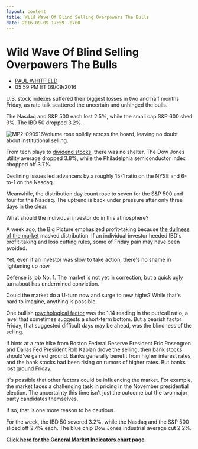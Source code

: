 ```yaml
---
layout: content
title: Wild Wave Of Blind Selling Overpowers The Bulls
date: 2016-09-09 17:59 -0700
---
```



Wild Wave Of Blind Selling Overpowers The Bulls
================================================




* [PAUL WHITFIELD](https://www.investors.com/author/whitfieldp/ "Posts by PAUL WHITFIELD")
* 05:59 PM ET 09/09/2016




U.S. stock indexes suffered their biggest losses in two and half months Friday, as rate talk scattered the uncertain and unhinged the bulls.


The Nasdaq and S&P 500 each lost 2.5%, while the small cap S&P 600 shed 3%. The IBD 50 dropped 3.2%.


![MP2-090916](https://www.investors.com/wp-content/uploads/2016/09/MP2-090916-192x300.jpg)Volume rose solidly across the board, leaving no doubt about institutional selling.


From tech plays to [dividend stocks](https://www.investors.com/research/the-income-investor/market-sell-off-casts-wide-net-includes-dividend-names/), there was no shelter. The Dow Jones utility average dropped 3.8%, while the Philadelphia semiconductor index chopped off 3.7%.


Declining issues led advancers by a roughly 15-1 ratio on the NYSE and 6-to-1 on the Nasdaq.


Meanwhile, the distribution day count rose to seven for the S&P 500 and four for the Nasdaq. The uptrend is back under pressure after only three days in the clear.


What should the individual investor do in this atmosphere?


A week ago, the Big Picture emphasized profit-taking because [the dullness of the market](https://www.investors.com/market-trend/the-big-picture/stocks-post-ho-hum-gains-market-like-watching-paint-dry/) masked distribution. If an individual investor heeded IBD's profit-taking and loss cutting rules, some of Friday pain may have been avoided.


Yet, even if an investor was slow to take action, there's no shame in lightening up now.


Defense is job No. 1. The market is not yet in correction, but a quick ugly turnabout has undermined conviction.


Could the market do a U-turn now and surge to new highs? While that's hard to imagine, anything is possible.


One bullish [psychological factor](http://research.investors.com/psychological-market-indicators/) was the 1.14 reading in the put/call ratio, a level that sometimes suggests a short-term bottom. But a bearish factor Friday, that suggested difficult days may be ahead, was the blindness of the selling.


If hints at a rate hike from Boston Federal Reserve President Eric Rosengren and Dallas Fed President Rob Kaplan drove the selling, then bank stocks should've gained ground. Banks generally benefit from higher interest rates, and the bank stocks had been rising on rumors of higher rates. But banks lost ground Friday.


It's possible that other factors could be influencing the market. For example, the market faces a challenging task in pricing in the November presidential election. The uncertainty this time isn't just the outcome but the two major party candidates themselves.


If so, that is one more reason to be cautious.


For the week, the IBD 50 severed 3.2%, while the Nasdaq and the S&P 500 sliced off 2.4% each. The blue chip Dow Jones industrial average cut 2.2%.


**[Click here for the General Market Indicators chart page](https://www.investors.com/wp-content/uploads/2016/09/GMI_091216.pdf)**.




